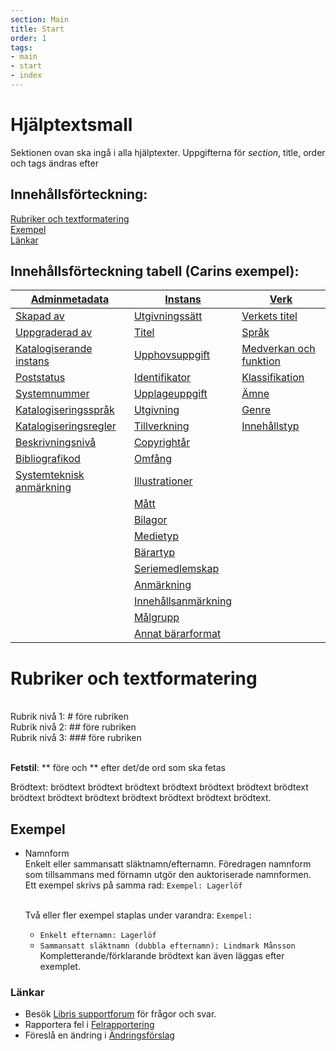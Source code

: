 ```yaml
---
section: Main
title: Start
order: 1
tags:
- main
- start
- index
---
```


# Hjälptextsmall
Sektionen ovan ska ingå i alla hjälptexter. Uppgifterna för *section*, title, order och tags ändras efter 

## Innehållsförteckning:

[Rubriker och textformatering](#rubriker-och-textformatering)  
[Exempel](#exempel)   
[Länkar](#länkar)   

## Innehållsförteckning tabell (Carins exempel):

| [Adminmetadata](#adminmetadata) | [Instans](#instans) | [Verk](#verk) | 
| ------ | ----------- |  ----------- |
| [Skapad av](#skapad-av) | [Utgivningssätt](#utgivningssätt) | [Verkets titel](#verkets-titel) |
| [Uppgraderad av](#uppgraderad-av) | [Titel](#titel) | [Språk](#språk) |
| [Katalogiserande instans](#katalogiserande-instans) | [Upphovsuppgift](#upphovsuppgift) | [Medverkan och funktion](#medverkan-och-funktion) |
| [Poststatus](#poststatus) | [Identifikator](#identifikator) | [Klassifikation](#klassifikation) |
| [Systemnummer](#systemnummer) | [Upplageuppgift](#upplageuppgift) | [Ämne](#amne) |
| [Katalogiseringsspråk](#katalogiseringsspråk) | [Utgivning](#utgivning) | [Genre](#genre) |
| [Katalogiseringsregler](#katalogiseringsregler) | [Tillverkning](#tillverkning) | [Innehållstyp](#innehållstyp) |
| [Beskrivningsnivå](#beskrivningsnivå) | [Copyrightår](#copyrightår) | |
| [Bibliografikod](#bibliografikod) | [Omfång](#omfång) | |
| [Systemteknisk anmärkning](#systemteknisk-anmärkning) | [Illustrationer](#illustrationer) | |
| | [Mått](#mått) | |
| | [Bilagor](#bilagor) | |
| | [Medietyp](#medietyp) | |
| | [Bärartyp](#bärartyp) | |
|  | [Seriemedlemskap](#seriemedlemskap) | |
| | [Anmärkning](#anmärkning) | |
|  | [Innehållsanmärkning](#innehållsanmärkning) | |
| | [Målgrupp](#målgrupp) | |
| | [Annat bärarformat](#annat-bärarformat) | | 

# Rubriker och textformatering

<br/>Rubrik nivå 1: # före rubriken
<br/>Rubrik nivå 2: ## före rubriken
<br/>Rubrik nivå 3: ### före rubriken

<br/>**Fetstil**: ** före och ** efter det/de ord som ska fetas

Brödtext: brödtext brödtext brödtext brödtext brödtext brödtext brödtext brödtext brödtext brödtext brödtext brödtext brödtext brödtext.

## Exempel

* Namnform
  <br/>Enkelt eller sammansatt släktnamn/efternamn. Föredragen namnform som tillsammans med förnamn utgör den auktoriserade namnformen.
  <br/>Ett exempel skrivs på samma rad:
  ```Exempel: Lagerlöf```
  
  <br/>Två eller fler exempel staplas under varandra:
    ```Exempel:```
  * ```Enkelt efternamn: Lagerlöf```
  * ```Sammansatt släktnamn (dubbla efternamn): Lindmark Månsson```
  <br/>Kompletterande/förklarande brödtext kan även läggas efter exemplet.

### Länkar

* Besök [Libris supportforum](https://kundo.se/org/librisxl/) för frågor och svar. 
* Rapportera fel i [Felrapportering](https://goo.gl/forms/3mL7jTlEpbU3BQM13) 
* Föreslå en ändring i [Ändringsförslag](https://goo.gl/forms/dPxkhMqE10RvKQFE2) 

